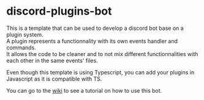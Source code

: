 # discord-plugins-bot
This is a template that can be used to develop a discord bot base on a plugin system.  
A plugin represents a functionnality with its own events handler and commands.  
It allows the code to be cleaner and to not mix different functionnalities with each other in the same events' files.

Even though this template is using Typescript, you can add your plugins in Javascript as it is compatible with TS.

You can go to the [wiki](../../wiki) to see a tutorial on how to use this bot.
